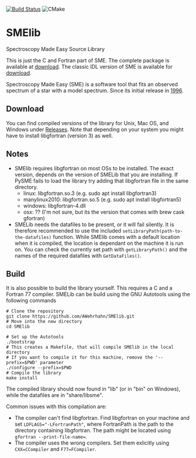 [![Build Status](https://travis-ci.com/AWehrhahn/SMElib.svg?branch=master)](https://travis-ci.com/AWehrhahn/SMElib)
![CMake](https://github.com/AWehrhahn/SMElib/workflows/CMake/badge.svg)
# SMElib
Spectroscopy Made Easy Source Library

This is just the C and Fortran part of SME. The complete package is available at [download](https://github.com/AWehrhahn/SME). The classic IDL version of SME is available for [download](http://www.stsci.edu/~valenti/sme.html).

Spectroscopy Made Easy (SME) is a software tool that fits an observed
spectrum of a star with a model spectrum. Since its initial release in
[1996](http://adsabs.harvard.edu/abs/1996A%26AS..118..595V).

## Download
You can find compiled versions of the library for Unix, Mac OS, and Windows under [Releases](https://github.com/AWehrhahn/SMElib/releases).
Note that depending on your system you might have to install libgfortran (version 3) as well.

## Notes
 - SMElib requires libgfortran on most OSs to be installed. The exact version, depends on the version of SMELib that you are installing. If PySME fails to load the library try adding that libgfortran file in the same directory.
     - linux: libgfortran.so.3 (e.g. sudo apt install libgfortran3)
     - manylinux2010: libgfortran.so.5 (e.g. sudo apt install libgfortran5)
     - windows: libgfortran-4.dll
     - osx: ?? (I'm not sure, but its the version that comes with brew cask gfortran)
 - SMELib needs the datafiles to be present, or it will fail silently. It is therefore recommended to use the included `setLibraryPath(path-to-the-datafiles)` function. While SMElib comes with a default location when it is compiled, the location is dependant on the machine it is run on. You can check the currently set path with `getLibraryPath()` and the names of the required datafiles with `GetDataFiles()`.

## Build
It is also possible to build the library yourself. This requires a C and a Fortran 77 compiler.
SMELib can be build using the GNU Autotools using the following commands
```
# Clone the repository
git clone https://github.com/AWehrhahn/SMElib.git
# Move into the new directory
cd SMElib

# Set up the Autotools
./bootstrap
# This creates a Makefile, that will compile SMElib in the local directory
# If you want to compile it for this machine, remove the '--prefix=$PWD' parameter
./configure --prefix=$PWD
# Compile the library
make install
```
The compiled library should now found in "lib" (or in "bin" on Windows), while the datafiles are in "share/libsme".

Common issues with this compilation are:
  - The compiler can't find libgfortran. Find libgfortran on your machine and set `LDFLAGS="-LFortranPath"`, where FortranPath is the path to the directory containing libgfortran. The path might be located using `gfortran --print-file-name=`.
  - The compiler uses the wrong compilers. Set them exlicitly using `CXX=CCompiler` and `F77=FCompiler`.
